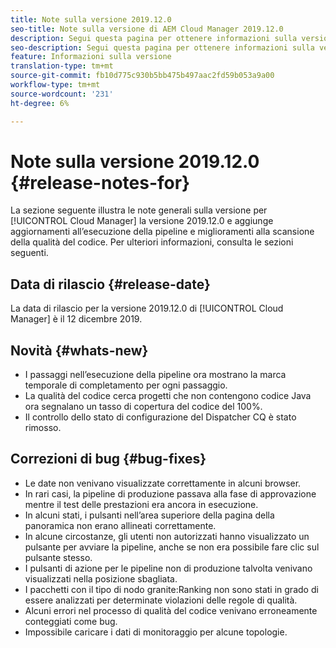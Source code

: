 ```yaml
---
title: Note sulla versione 2019.12.0
seo-title: Note sulla versione di AEM Cloud Manager 2019.12.0
description: Segui questa pagina per ottenere informazioni sulla versione 2019.12.0 di Cloud Manager.
seo-description: Segui questa pagina per ottenere informazioni sulla versione 2019.12.0 di AEM Cloud Manager.
feature: Informazioni sulla versione
translation-type: tm+mt
source-git-commit: fb10d775c930b5bb475b497aac2fd59b053a9a00
workflow-type: tm+mt
source-wordcount: '231'
ht-degree: 6%

---
```



# Note sulla versione 2019.12.0 {#release-notes-for}

La sezione seguente illustra le note generali sulla versione per [!UICONTROL Cloud Manager] la versione 2019.12.0 e aggiunge aggiornamenti all’esecuzione della pipeline e miglioramenti alla scansione della qualità del codice.
Per ulteriori informazioni, consulta le sezioni seguenti.

## Data di rilascio {#release-date}

La data di rilascio per la versione 2019.12.0 di [!UICONTROL Cloud Manager] è il 12 dicembre 2019.

## Novità {#whats-new}

* I passaggi nell’esecuzione della pipeline ora mostrano la marca temporale di completamento per ogni passaggio.
* La qualità del codice cerca progetti che non contengono codice Java ora segnalano un tasso di copertura del codice del 100%.
* Il controllo dello stato di configurazione del Dispatcher CQ è stato rimosso.

## Correzioni di bug {#bug-fixes}

* Le date non venivano visualizzate correttamente in alcuni browser.
* In rari casi, la pipeline di produzione passava alla fase di approvazione mentre il test delle prestazioni era ancora in esecuzione.
* In alcuni stati, i pulsanti nell’area superiore della pagina della panoramica non erano allineati correttamente.
* In alcune circostanze, gli utenti non autorizzati hanno visualizzato un pulsante per avviare la pipeline, anche se non era possibile fare clic sul pulsante stesso.
* I pulsanti di azione per le pipeline non di produzione talvolta venivano visualizzati nella posizione sbagliata.
* I pacchetti con il tipo di nodo granite:Ranking non sono stati in grado di essere analizzati per determinate violazioni delle regole di qualità.
* Alcuni errori nel processo di qualità del codice venivano erroneamente conteggiati come bug.
* Impossibile caricare i dati di monitoraggio per alcune topologie.
